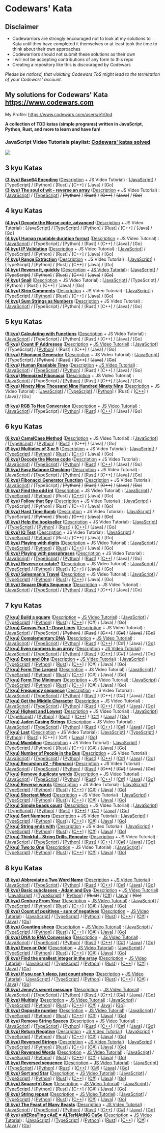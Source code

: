 # Codewars' Kata

## Disclaimer

- Codewarriors are strongly encouraged not to look at my solutions to Kata until they have completed it themselves or at least took the time to think about their own approaches
- Codewarriors should not submit these solutions as their own
- I will not be accepting contributions of any form to this repo
- Creating a repository like this is discouraged by Codewars

_Please be noticed, that violating Codewars ToS might lead to the termitation of your Codewars' account._

## My solutions for Codewars' Kata https://www.codewars.com

My Profile: https://www.codewars.com/users/e1r0nd

**A collection of TDD katas (simple programs) written in JavaScript, Python, Rust, and more to learn and have fun!**

### JavaScript Video Tutorials playlist: [Codewars' katas solved](https://www.youtube.com/watch?v=cxNFuXg66sg&list=PLEZfD_aygfgJ2ov9PncOovO4Q3Ym82ctA)

![](https://www.codewars.com/users/e1r0nd/badges/large)

## 3 kyu Katas

**[(3 kyu) Base64 Encoding](https://www.codewars.com/kata/5270f22f862516c686000161)** ([Description](<(3%20kyu)%20Base64%20Encoding/(3%20kyu)%20Base64%20Encoding.md>) +
JS Video Tutorial) :
[[JavaScript](<(3%20kyu)%20Base64%20Encoding/(3%20kyu)%20Base64%20Encoding.js>)]
/ [TypeScript]
/ [Python]
/ [Rust]
/ [C++]
/ [Java]
/ [Go]
<br>
**[(3 kyu) The soul of wit - reverse an array](https://www.codewars.com/kata/the-soul-of-wit-reverse-an-array)** ([Description](<(3%20kyu)%20The%20soul%20of%20wit%20-%20reverse%20an%20array/(3%20kyu)%20The%20soul%20of%20wit%20-%20reverse%20an%20array.md>) +
JS Video Tutorial) :
[[JavaScript](<(3%20kyu)%20The%20soul%20of%20wit%20-%20reverse%20an%20array/(3%20kyu)%20The%20soul%20of%20wit%20-%20reverse%20an%20array.js>)]
/ [[TypeScript](<(3%20kyu)%20The%20soul%20of%20wit%20-%20reverse%20an%20array/(3%20kyu)%20The%20soul%20of%20wit%20-%20reverse%20an%20array.ts>)]
/ ~~[Python]~~
/ ~~[Rust]~~
/ ~~[C++]~~
/ ~~[Java]~~
/ ~~[Go]~~

## 4 kyu Katas

**[(4 kyu) Decode the Morse code, advanced](https://www.codewars.com/kata/decode-the-morse-code-advanced)** ([Description](<(4%20kyu)%20Decode%20the%20Morse%20code%2C%20advanced/(4%20kyu)%20Decode%20the%20Morse%20code%2C%20advanced.md>) +
JS Video Tutorial) :
[[JavaScript](<(4%20kyu)%20Decode%20the%20Morse%20code%2C%20advanced/(4%20kyu)%20Decode%20the%20Morse%20code%2C%20advanced.js>)]
/ [[TypeScript](<(4%20kyu)%20Decode%20the%20Morse%20code%2C%20advanced/(4%20kyu)%20Decode%20the%20Morse%20code%2C%20advanced.ts>)]
/ [Python]
/ [Rust]
/ [C++]
/ [Java]
/ [Go]
<br>
**[(4 kyu) Human readable duration format](https://www.codewars.com/kata/human-readable-duration-format)** ([Description](<(4%20kyu)%20Human%20readable%20duration%20format/(4%20kyu)%20Human%20readable%20duration%20format.md>) +
JS Video Tutorial) :
[[JavaScript](<(4%20kyu)%20Human%20readable%20duration%20format/(4%20kyu)%20Human%20readable%20duration%20format.js>)]
/ [TypeScript]
/ [Python]
/ [Rust]
/ [C++]
/ [Java]
/ [Go]
<br>
**[(4 kyu) IP Validation](https://www.codewars.com/kata/ip-validation)** ([Description](<(4%20kyu)%20IP%20Validation/(4%20kyu)%20IP%20Validation.md>) +
JS Video Tutorial) :
[[JavaScript](<(4%20kyu)%20IP%20Validation/(4%20kyu)%20IP%20Validation.js>)]
/ [TypeScript]
/ [Python]
/ [Rust]
/ [C++]
/ [Java]
/ [Go]
<br>
**[(4 kyu) Range Extraction](https://www.codewars.com/kata/range-extraction)** ([Description](<(4%20kyu)%20Range%20Extraction/(4%20kyu)%20Range%20Extraction.md>) +
JS Video Tutorial) :
[[JavaScript](<(4%20kyu)%20Range%20Extraction/(4%20kyu)%20Range%20Extraction.js>)]
/ [TypeScript]
/ [Python]
/ [Rust]
/ [C++]
/ [Java]
/ [Go]
<br>
**[(4 kyu) Reverse it, quickly](https://www.codewars.com/kata/reverse-it-quickly)** ([Description](<(4%20kyu)%20Reverse%20it%2C%20quickly/(4%20kyu)%20Reverse%20it%2C%20quickly.md>) +
[JS Video Tutorial](https://www.youtube.com/watch?v=Y-bnrIVHraQ)) :
[[JavaScript](<(4%20kyu)%20Reverse%20it%2C%20quickly/(4%20kyu)%20Reverse%20it%2C%20quickly.js>)]
/ ~~[TypeScript]~~
/ ~~[Python]~~
/ ~~[Rust]~~
/ ~~[C++]~~
/ ~~[Java]~~
/ ~~[Go]~~
<br>
**[(4 kyu) Snail](https://www.codewars.com/kata/snail/)** ([Description](<(4%20kyu)%20Snail/(4%20kyu)%20Snail.md>) +
JS Video Tutorial) :
[[JavaScript](<(4%20kyu)%20Snail/(4%20kyu)%20Snail.js>)]
/ [TypeScript]
/ [Python]
/ [Rust]
/ [C++]
/ [Java]
/ [Go]
<br>
**[(4 kyu) Strip Comments](https://www.codewars.com/kata/51c8e37cee245da6b40000bd)** ([Description](<(4%20kyu)%20Strip%20Comments/(4%20kyu)%20Strip%20Comments.md>) +
JS Video Tutorial) :
[[JavaScript](<(4%20kyu)%20Strip%20Comments/(4%20kyu)%20Strip%20Comments.js>)]
/ [TypeScript]
/ [[Python](<(4%20kyu)%20Strip%20Comments/(4%20kyu)%20Strip%20Comments.py>)]
/ [Rust]
/ [C++]
/ [Java]
/ [Go]
<br>
**[(4 kyu) Sum Strings as Numbers](https://www.codewars.com/kata/5324945e2ece5e1f32000370)** ([Description](<(4%20kyu)%20Sum%20Strings%20as%20Numbers/(4%20kyu)%20Sum%20Strings%20as%20Numbers.md>) +
JS Video Tutorial) :
[[JavaScript](<(4%20kyu)%20Sum%20Strings%20as%20Numbers/(4%20kyu)%20Sum%20Strings%20as%20Numbers.js>)]
/ [TypeScript]
/ [Python]
/ [Rust]
/ [C++]
/ [Java]
/ [Go]

## 5 kyu Katas

**[(5 kyu) Calculating with Functions](https://www.codewars.com/kata/525f3eda17c7cd9f9e000b39/)** ([Description](<(5%20kyu)%20Calculating%20with%20Functions/(5%20kyu)%20Calculating%20with%20Functions.md>) +
JS Video Tutorial) :
[[JavaScript](<(5%20kyu)%20Calculating%20with%20Functions/(5%20kyu)%20Calculating%20with%20Functions.js>)]
/ [TypeScript]
/ [Python]
/ [Rust]
/ [C++]
/ [Java]
/ [Go]
<br>
**[(5 kyu) Count IP Addresses](https://www.codewars.com/kata/526989a41034285187000de4)** ([Description](<(5%20kyu)%20Count%20IP%20Addresses/(5%20kyu)%20Count%20IP%20Addresses.md>) +
[JS Video Tutorial](https://www.youtube.com/watch?v=4v7ZvW8Tu1w)) :
[[JavaScript](<(5%20kyu)%20Count%20IP%20Addresses/(5%20kyu)%20Count%20IP%20Addresses.js>)]
/ [TypeScript]
/ [[Python](<(5%20kyu)%20Count%20IP%20Addresses/(5%20kyu)%20Count%20IP%20Addresses.py>)]
/ [Rust]
/ [C++]
/ [Java]
/ [Go]
<br>
**[(5 kyu) Fibonacci Generator](https://www.codewars.com/kata/522498c9906b0cfcb40001fc)** ([Description](<(5%20kyu)%20Fibonacci%20Generator/(5%20kyu)%20Fibonacci%20Generator.md>) +
JS Video Tutorial) :
[[JavaScript](<(5%20kyu)%20Fibonacci%20Generator/(5%20kyu)%20Fibonacci%20Generator.js>)]
/ [TypeScript]
/ ~~[Python]~~
/ ~~[Rust]~~
/ ~~[C++]~~
/ ~~[Java]~~
/ ~~[Go]~~
<br>
**[(5 kyu) Human Readable Time](https://www.codewars.com/kata/human-readable-time)** ([Description](<(5%20kyu)%20Human%20Readable%20Time/(5%20kyu)%20Human%20Readable%20Time.md>) +
[JS Video Tutorial](https://www.youtube.com/watch?v=QTjxPDIGlus)) :
[[JavaScript](<(5%20kyu)%20Human%20Readable%20Time/(5%20kyu)%20Human%20Readable%20Time.js>)]
/ [[TypeScript](<(5%20kyu)%20Human%20Readable%20Time/(5%20kyu)%20Human%20Readable%20Time.ts>)]
/ [[Python](<(5%20kyu)%20Human%20Readable%20Time/(5%20kyu)%20Human%20Readable%20Time.py>)]
/ [Rust]
/ [C++]
/ [Java]
/ [Go]
<br>
**[(5 kyu) Memoized Fibonacci](https://www.codewars.com/kata/memoized-fibonacci)** ([Description](<(5%20kyu)%20Memoized%20Fibonacci/(5%20kyu)%20Memoized%20Fibonacci.md>) +
JS Video Tutorial) :
[[JavaScript](<(5%20kyu)%20Memoized%20Fibonacci/(5%20kyu)%20Memoized%20Fibonacci.js>)]
/ [TypeScript]
/ [[Python](<(5%20kyu)%20Memoized%20Fibonacci/(5%20kyu)%20Memoized%20Fibonacci.py>)]
/ [Rust]
/ [C++]
/ [Java]
/ [Go]
<br>
**[(5 kyu) Ninety Nine Thousand Nine Hundred Ninety Nine](https://www.codewars.com/kata/5463c8db865001c1710003b2)** ([Description](<(5%20kyu)%20Ninety%20Nine%20Thousand%20Nine%20Hundred%20Ninety%20Nine/(5%20kyu)%20Ninety%20Nine%20Thousand%20Nine%20Hundred%20Ninety%20Nine.md>) +
JS Video Tutorial) :
[[JavaScript](<(5%20kyu)%20Ninety%20Nine%20Thousand%20Nine%20Hundred%20Ninety%20Nine/(5%20kyu)%20Ninety%20Nine%20Thousand%20Nine%20Hundred%20Ninety%20Nine.js>)]
/ [[TypeScript](<(5%20kyu)%20Ninety%20Nine%20Thousand%20Nine%20Hundred%20Ninety%20Nine/(5%20kyu)%20Ninety%20Nine%20Thousand%20Nine%20Hundred%20Ninety%20Nine.ts>)]
/ [[Python](<(5%20kyu)%20Ninety%20Nine%20Thousand%20Nine%20Hundred%20Ninety%20Nine/(5%20kyu)%20Ninety%20Nine%20Thousand%20Nine%20Hundred%20Ninety%20Nine.py>)]
/ [Rust]
/ [[C++](<(5%20kyu)%20Ninety%20Nine%20Thousand%20Nine%20Hundred%20Ninety%20Nine/(5%20kyu)%20Ninety%20Nine%20Thousand%20Nine%20Hundred%20Ninety%20Nine.cpp>)]
/ [Java]
/ [Go]

**[(5 kyu) RGB To Hex Conversion](https://www.codewars.com/kata/rgb-to-hex-conversion/)** ([Description](<(5%20kyu)%20RGB%20To%20Hex%20Conversion/(5%20kyu)%20RGB%20To%20Hex%20Conversion.md>) +
[JS Video Tutorial](https://www.youtube.com/watch?v=XiCsDn0tsVE)) :
[[JavaScript](<(5%20kyu)%20RGB%20To%20Hex%20Conversion/(5%20kyu)%20RGB%20To%20Hex%20Conversion.js>)]
/ [TypeScript]
/ [[Python](<(5%20kyu)%20RGB%20To%20Hex%20Conversion/(5%20kyu)%20RGB%20To%20Hex%20Conversion.py>)]
/ [[Rust](<(5%20kyu)%20RGB%20To%20Hex%20Conversion/(5%20kyu)%20RGB%20To%20Hex%20Conversion.rs>)]
/ [[C++](<(5%20kyu)%20RGB%20To%20Hex%20Conversion/(5%20kyu)%20RGB%20To%20Hex%20Conversion.cpp>)]
/ [Java]
/ [Go]

## 6 kyu Katas

**[(6 kyu) CamelCase Method](https://www.codewars.com/kata/camelcase-method/)**
([Description](<(6%20kyu)%20CamelCase%20Method/(6%20kyu)%20CamelCase%20Method.md>) +
JS Video Tutorial) :
[[JavaScript](<(6%20kyu)%20CamelCase%20Method/(6%20kyu)%20CamelCase%20Method.js>)]
/ [[TypeScript](<(6%20kyu)%20CamelCase%20Method/(6%20kyu)%20CamelCase%20Method.ts>)]
/ [[Python](<(6%20kyu)%20CamelCase%20Method/(6%20kyu)%20CamelCase%20Method.py>)]
/ [[Rust](<(6%20kyu)%20CamelCase%20Method/(6%20kyu)%20CamelCase%20Method.rs>)]
/ [C++]
/ [Java]
/ [Go]
<br>
**[(6 kyu) Multiples of 3 or 5](https://www.codewars.com/kata/multiples-of-3-or-5/)**
([Description](<(6%20kyu)%20Multiples%20of%203%20or%205/(6%20kyu)%20Multiples%20of%203%20or%205.md>) +
JS Video Tutorial) :
[[JavaScript](<(6%20kyu)%20Multiples%20of%203%20or%205/(6%20kyu)%20Multiples%20of%203%20or%205.js>)]
/ [[TypeScript](<(6%20kyu)%20Multiples%20of%203%20or%205/(6%20kyu)%20Multiples%20of%203%20or%205.ts>)]
/ [[Python](<(6%20kyu)%20Multiples%20of%203%20or%205/(6%20kyu)%20Multiples%20of%203%20or%205.py>)]
/ [[Rust](<(6%20kyu)%20Multiples%20of%203%20or%205/(6%20kyu)%20Multiples%20of%203%20or%205.rs>)]
/ [[C++](<(6%20kyu)%20Multiples%20of%203%20or%205/(6%20kyu)%20Multiples%20of%203%20or%205.cpp>)]
/ [Java]
/ [Go]
<br>
**[(6 kyu) Decode the Morse code](https://www.codewars.com/kata/decode-the-morse-code)** ([Description](<(6%20kyu)%20Decode%20the%20Morse%20code/(6%20kyu)%20Decode%20the%20Morse%20code.md>) +
JS Video Tutorial) :
[[JavaScript](<(6%20kyu)%20Decode%20the%20Morse%20code/(6%20kyu)%20Decode%20the%20Morse%20code.js>)]
/ [[TypeScript](<(6%20kyu)%20Decode%20the%20Morse%20code/(6%20kyu)%20Decode%20the%20Morse%20code.ts>)]
/ [[Python](<(6%20kyu)%20Decode%20the%20Morse%20code/(6%20kyu)%20Decode%20the%20Morse%20code.py>)]
/ [[Rust](<(6%20kyu)%20Decode%20the%20Morse%20code/(6%20kyu)%20Decode%20the%20Morse%20code.rs>)]
/ [[C++](<(6%20kyu)%20Decode%20the%20Morse%20code/(6%20kyu)%20Decode%20the%20Morse%20code.cpp>)]
/ [Java]
/ [Go]
<br>
**[(6 kyu) Easy Balance Checking](https://www.codewars.com/kata/easy-balance-checking/)** ([Description](<(6%20kyu)%20Easy%20Balance%20Checking/(6%20kyu)%20Easy%20Balance%20Checking.md>) +
JS Video Tutorial) :
[[JavaScript](<(6%20kyu)%20Easy%20Balance%20Checking/(6%20kyu)%20Easy%20Balance%20Checking.js>)]
/ [[TypeScript](<(6%20kyu)%20Easy%20Balance%20Checking/(6%20kyu)%20Easy%20Balance%20Checking.ts>)]
/ [[Python](<(6%20kyu)%20Easy%20Balance%20Checking/(6%20kyu)%20Easy%20Balance%20Checking.py>)]
/ [[Rust](<(6%20kyu)%20Easy%20Balance%20Checking/(6%20kyu)%20Easy%20Balance%20Checking.rs>)]
/ [C++]
/ [Java]
/ [Go]
<br>
**[(6 kyu) Fibonacci Generator Function](https://www.codewars.com/kata/fibonacci-generator-function)** ([Description](<(6%20kyu)%20Fibonacci%20Generator%20Function/(6%20kyu)%20Fibonacci%20Generator%20Function.md>) +
JS Video Tutorial) :
[[JavaScript](<(6%20kyu)%20Fibonacci%20Generator%20Function/(6%20kyu)%20Fibonacci%20Generator%20Function.js>)]
/ [TypeScript]
/ ~~[Python]~~
/ ~~[Rust]~~
/ ~~[C++]~~
/ ~~[Java]~~
/ ~~[Go]~~
<br>
**[(6 kyu) Find the odd int](https://www.codewars.com/kata/find-the-odd-int)** ([Description](<(6%20kyu)%20Find%20the%20odd%20int/(6%20kyu)%20Find%20the%20odd%20int.md>) +
JS Video Tutorial) :
[[JavaScript](<(6%20kyu)%20Find%20the%20odd%20int/(6%20kyu)%20Find%20the%20odd%20int.js>)]
/ [[TypeScript](<(6%20kyu)%20Find%20the%20odd%20int/(6%20kyu)%20Find%20the%20odd%20int.ts>)]
/ [[Python](<(6%20kyu)%20Find%20the%20odd%20int/(6%20kyu)%20Find%20the%20odd%20int.py>)]
/ [Rust]
/ [[C++](<(6%20kyu)%20Find%20the%20odd%20int/(6%20kyu)%20Find%20the%20odd%20int.cpp>)]
/ [Java]
/ [Go]
<br>
**[(6 kyu) Follow that Spy](https://www.codewars.com/kata/follow-that-spy)** ([Description](<(6%20kyu)%20Follow%20that%20Spy/(6%20kyu)%20Follow%20that%20Spy.md>) +
JS Video Tutorial) :
[[JavaScript](<(6%20kyu)%20Follow%20that%20Spy/(6%20kyu)%20Follow%20that%20Spy.js>)]
/ [TypeScript]
/ [Python]
/ [Rust]
/ [C++]
/ [Java]
/ [Go]
<br>
**[(6 kyu) Hard Time Bomb](https://www.codewars.com/kata/hard-time-bomb)** ([Description](<(6%20kyu)%20Hard%20Time%20Bomb/(6%20kyu)%20Hard%20Time%20Bomb.md>) +
JS Video Tutorial) :
[[JavaScript](<(6%20kyu)%20Hard%20Time%20Bomb/(6%20kyu)%20Hard%20Time%20Bomb.js>)]
/ [TypeScript]
/ ~~[Python]~~
/ ~~[Rust]~~
/ ~~[C++]~~
/ ~~[Java]~~
/ ~~[Go]~~
<br>
**[(6 kyu) Help the bookseller](https://www.codewars.com/kata/help-the-bookseller/)** ([Description](<(6%20kyu)%20Help%20the%20bookseller/(6%20kyu)%20Help%20the%20bookseller.md>) +
JS Video Tutorial) :
[[JavaScript](<(6%20kyu)%20Help%20the%20bookseller/(6%20kyu)%20Help%20the%20bookseller.js>)]
/ [[TypeScript](<(6%20kyu)%20Help%20the%20bookseller/(6%20kyu)%20Help%20the%20bookseller.ts>)]
/ [[Python](<(6%20kyu)%20Help%20the%20bookseller/(6%20kyu)%20Help%20the%20bookseller.py>)]
/ [[Rust](<(6%20kyu)%20Help%20the%20bookseller/(6%20kyu)%20Help%20the%20bookseller.rs>)]
/ [[C++](<(6%20kyu)%20Help%20the%20bookseller/(6%20kyu)%20Help%20the%20bookseller.cpp>)]
/ [Java]
/ [Go]
<br>
**[(6 kyu) IQ Test](https://www.codewars.com/kata/iq-test)** ([Description](<(6%20kyu)%20IQ%20Test/(6%20kyu)%20IQ%20Test.md>) +
JS Video Tutorial) :
[[JavaScript](<(6%20kyu)%20IQ%20Test/(6%20kyu)%20IQ%20Test.js>)]
/ [[TypeScript](<(6%20kyu)%20IQ%20Test/(6%20kyu)%20IQ%20Test.ts>)]
/ [[Python](<(6%20kyu)%20IQ%20Test/(6%20kyu)%20IQ%20Test.py>)]
/ [Rust]
/ [C++]
/ [Java]
/ [Go]
<br>
**[(6 kyu) Playing with digits](https://www.codewars.com/kata/playing-with-digits)** ([Description](<(6%20kyu)%20Playing%20with%20digits/(6%20kyu)%20Playing%20with%20digits.md>) +
JS Video Tutorial) :
[[JavaScript](<(6%20kyu)%20Playing%20with%20digits/(6%20kyu)%20Playing%20with%20digits.js>)]
/ [[TypeScript](<(6%20kyu)%20Playing%20with%20digits/(6%20kyu)%20Playing%20with%20digits.ts>)]
/ [[Python](<(6%20kyu)%20Playing%20with%20digits/(6%20kyu)%20Playing%20with%20digits.py>)]
/ [[Rust](<(6%20kyu)%20Playing%20with%20digits/(6%20kyu)%20Playing%20with%20digits.rs>)]
/ [[C++](<(6%20kyu)%20Playing%20with%20digits/(6%20kyu)%20Playing%20with%20digits.cpp>)]
/ [Java]
/ [Go]
<br>
**[(6 kyu) Playing with passphrases](https://www.codewars.com/kata/playing-with-passphrases/)** ([Description](<(6%20kyu)%20Playing%20with%20passphrases/(6%20kyu)%20Playing%20with%20passphrases.md>) +
JS Video Tutorial) :
[[JavaScript](<(6%20kyu)%20Playing%20with%20passphrases/(6%20kyu)%20Playing%20with%20passphrases.js>)]
/ [[TypeScript](<(6%20kyu)%20Playing%20with%20passphrases/(6%20kyu)%20Playing%20with%20passphrases.ts>)]
/ [[Python](<(6%20kyu)%20Playing%20with%20passphrases/(6%20kyu)%20Playing%20with%20passphrases.py>)]
/ [[Rust](<(6%20kyu)%20Playing%20with%20passphrases/(6%20kyu)%20Playing%20with%20passphrases.rs>)]
/ [[C++](<(6%20kyu)%20Playing%20with%20passphrases/(6%20kyu)%20Playing%20with%20passphrases.cpp>)]
/ [Java]
/ [Go]
<br>
**[(6 kyu) Reverse or rotate?](https://www.codewars.com/kata/reverse-or-rotate)** ([Description](<(6%20kyu)%20Reverse%20or%20rotate/(6%20kyu)%20Reverse%20or%20rotate.md>) +
JS Video Tutorial) :
[[JavaScript](<(6%20kyu)%20Reverse%20or%20rotate/(6%20kyu)%20Reverse%20or%20rotate.js>)]
/ [[TypeScript](<(6%20kyu)%20Reverse%20or%20rotate/(6%20kyu)%20Reverse%20or%20rotate.ts>)]
/ [[Python](<(6%20kyu)%20Reverse%20or%20rotate/(6%20kyu)%20Reverse%20or%20rotate.py>)]
/ [[Rust](<(6%20kyu)%20Reverse%20or%20rotate/(6%20kyu)%20Reverse%20or%20rotate.rs>)]
/ [[C++](<(6%20kyu)%20Reverse%20or%20rotate/(6%20kyu)%20Reverse%20or%20rotate.cpp>)]
/ [Java]
/ [Go]
<br>
**[(6 kyu) Salesman's Travel](https://www.codewars.com/kata/salesmans-travel/)** ([Description](<(6%20kyu)%20Salesman's%20Travel/(6%20kyu)%20Salesman's%20Travel.md>) +
JS Video Tutorial) :
[[JavaScript](<(6%20kyu)%20Salesman's%20Travel/(6%20kyu)%20Salesman's%20Travel.js>)]
/ [[TypeScript](<(6%20kyu)%20Salesman's%20Travel/(6%20kyu)%20Salesman's%20Travel.ts>)]
/ [[Python](<(6%20kyu)%20Salesman's%20Travel/(6%20kyu)%20Salesman's%20Travel.py>)]
/ [[Rust](<(6%20kyu)%20Salesman's%20Travel/(6%20kyu)%20Salesman's%20Travel.rs>)]
/ [[C++](<(6%20kyu)%20Salesman's%20Travel/(6%20kyu)%20Salesman's%20Travel.cpp>)]
/ [Java]
/ [Go]
<br>
**[(6 kyu) Square Digits Sequence](https://www.codewars.com/kata/simple-fun-number-23-square-digits-sequence)**
([Description](<(6%20kyu)%20Square%20Digits%20Sequence/(6%20kyu)%20Square%20Digits%20Sequence.md>) +
JS Video Tutorial) :
[[JavaScript](<(6%20kyu)%20Square%20Digits%20Sequence/(6%20kyu)%20Square%20Digits%20Sequence.js>)]
/ [[TypeScript](<(6%20kyu)%20Square%20Digits%20Sequence/(6%20kyu)%20Square%20Digits%20Sequence.ts>)]
/ [[Python](<(6%20kyu)%20Square%20Digits%20Sequence/(6%20kyu)%20Square%20Digits%20Sequence.py>)]
/ [[Rust](<(6%20kyu)%20Square%20Digits%20Sequence/(6%20kyu)%20Square%20Digits%20Sequence.rs>)]
/ [C++]
/ [Java]
/ [Go]

## 7 kyu Katas

**[(7 kyu) Build a square](https://www.codewars.com/kata/build-a-square/)**
([Description](<(7%20kyu)%20Build%20a%20square/(7%20kyu)%20Build%20a%20square.md>) +
[JS Video Tutorial](https://www.youtube.com/watch?v=z7fY9svM6h4)) :
[[JavaScript](<(7%20kyu)%20Build%20a%20square/(7%20kyu)%20Build%20a%20square.js>)]
/ [[TypeScript](<(7%20kyu)%20Build%20a%20square/(7%20kyu)%20Build%20a%20square.ts>)]
/ [[Python](<(7%20kyu)%20Build%20a%20square/(7%20kyu)%20Build%20a%20square.py>)]
/ [[Rust](<(7%20kyu)%20Build%20a%20square/(7%20kyu)%20Build%20a%20square.rs>)]
/ [[C++](<(7%20kyu)%20Build%20a%20square/(7%20kyu)%20Build%20a%20square.cpp>)]
/ [C#]
/ [Java]
/ [Go]
<br>
**[(7 kyu) Canvas Fun 1 - Draw Lines](http://www.codewars.com/kata/canvas-fun-number-1-draw-lines)**
([Description](<(7%20kyu)%20Canvas%20Fun%201%20-%20Draw%20Lines/(7%20kyu)%20Canvas%20Fun%201%20-%20Draw%20Lines.md>) +
JS Video Tutorial) :
[[JavaScript](<(7%20kyu)%20Canvas%20Fun%201%20-%20Draw%20Lines/(7%20kyu)%20Canvas%20Fun%201%20-%20Draw%20Lines.js>)]
/ [TypeScript]
/ ~~[Python]~~
/ ~~[Rust]~~
/ ~~[C++]~~
/ ~~[C#]~~
/ ~~[Java]~~
/ ~~[Go]~~
<br>
**[(7 kyu) Complementary DNA](https://www.codewars.com/kata/complementary-dna/)**
([Description](<(7%20kyu)%20Complementary%20DNA/(7%20kyu)%20Complementary%20DNA.md>) +
[JS Video Tutorial](https://www.youtube.com/watch?v=88yQwlit-JY)) :
[[JavaScript](<(7%20kyu)%20Complementary%20DNA/(7%20kyu)%20Complementary%20DNA.js>)]
/ [[TypeScript](<(7%20kyu)%20Complementary%20DNA/(7%20kyu)%20Complementary%20DNA.ts>)]
/ [[Python](<(7%20kyu)%20Complementary%20DNA/(7%20kyu)%20Complementary%20DNA.py>)]
/ [[Rust](<(7%20kyu)%20Complementary%20DNA/(7%20kyu)%20Complementary%20DNA.rs>)]
/ [[C++](<(7%20kyu)%20Complementary%20DNA/(7%20kyu)%20Complementary%20DNA.cpp>)]
/ [C#]
/ [Java]
/ [[Go](<(7%20kyu)%20Complementary%20DNA/(7%20kyu)%20Complementary%20DNA.go>)]
<br>
**[(7 kyu) Even numbers in an array](https://www.codewars.com/kata/even-numbers-in-an-array/)**
([Description](<(7%20kyu)%20Even%20numbers%20in%20an%20array/(7%20kyu)%20Even%20numbers%20in%20an%20array.md>) +
[JS Video Tutorial](https://www.youtube.com/watch?v=c87K0f-Ek-E)) :
[[JavaScript](<(7%20kyu)%20Even%20numbers%20in%20an%20array/(7%20kyu)%20Even%20numbers%20in%20an%20array.js>)]
/ [[TypeScript](<(7%20kyu)%20Even%20numbers%20in%20an%20array/(7%20kyu)%20Even%20numbers%20in%20an%20array.ts>)]
/ [[Python](<(7%20kyu)%20Even%20numbers%20in%20an%20array/(7%20kyu)%20Even%20numbers%20in%20an%20array.py>)]
/ [[Rust](<(7%20kyu)%20Even%20numbers%20in%20an%20array/(7%20kyu)%20Even%20numbers%20in%20an%20array.rs>)]
/ [[C++](<(7%20kyu)%20Even%20numbers%20in%20an%20array/(7%20kyu)%20Even%20numbers%20in%20an%20array.cpp>)]
/ [C#]
/ [Java]
/ [Go]
<br>
**[(7 kyu) Exes and Ohs](https://www.codewars.com/kata/exes-and-ohs/)**
([Description](<(7%20kyu)%20Exes%20and%20Ohs/7%20kyu%20Exes%20and%20Ohs.md>) +
[JS Video Tutorial](https://www.youtube.com/watch?v=5j6y704Kucs)) :
[[JavaScript](<(7%20kyu)%20Exes%20and%20Ohs/7%20kyu%20Exes%20and%20Ohs.js>)]
/ [[TypeScript](<(7%20kyu)%20Exes%20and%20Ohs/7%20kyu%20Exes%20and%20Ohs.ts>)]
/ [[Python](<(7%20kyu)%20Complementary%20DNA/(7%20kyu)%20Complementary%20DNA.py>)]
/ [[Rust](<(7%20kyu)%20Exes%20and%20Ohs/7%20kyu%20Exes%20and%20Ohs.rs>)]
/ [[C++](<(7%20kyu)%20Exes%20and%20Ohs/7%20kyu%20Exes%20and%20Ohs.cpp>)]
/ [C#]
/ [Java]
/ [Go]
<br>
**[(7 kyu) Form The Largest](https://www.codewars.com/kata/form-the-largest)**
([Description](<(7%20kyu)%20Form%20The%20Largest/(7%20kyu)%20Form%20The%20Largest.md>) +
JS Video Tutorial) :
[[JavaScript](<(7%20kyu)%20Form%20The%20Largest/(7%20kyu)%20Form%20The%20Largest.js>)]
/ [[TypeScript](<(7%20kyu)%20Form%20The%20Largest/(7%20kyu)%20Form%20The%20Largest.ts>)]
/ [[Python](<(7%20kyu)%20Form%20The%20Largest/(7%20kyu)%20Form%20The%20Largest.py>)]
/ [[Rust](<(7%20kyu)%20Form%20The%20Largest/(7%20kyu)%20Form%20The%20Largest.rs>)]
/ [[C++](<(7%20kyu)%20Form%20The%20Largest/(7%20kyu)%20Form%20The%20Largest.cpp>)]
/ [C#]
/ [Java]
/ [Go]
<br>
**[(7 kyu) Form The Minimum](https://www.codewars.com/kata/form-the-minimum)**
([Description](<(7%20kyu)%20Form%20The%20Minimum/(7%20kyu)%20Form%20The%20Minimum.md>) +
JS Video Tutorial) :
[[JavaScript](<(7%20kyu)%20Form%20The%20Minimum/(7%20kyu)%20Form%20The%20Minimum.js>)]
/ [[TypeScript](<(7%20kyu)%20Form%20The%20Minimum/(7%20kyu)%20Form%20The%20Minimum.ts>)]
/ [[Python](<(7%20kyu)%20Form%20The%20Minimum/(7%20kyu)%20Form%20The%20Minimum.py>)]
/ [[Rust](<(7%20kyu)%20Form%20The%20Minimum/(7%20kyu)%20Form%20The%20Minimum.rs>)]
/ [[C++](<(7%20kyu)%20Form%20The%20Minimum/(7%20kyu)%20Form%20The%20Minimum.cpp>)]
/ [C#]
/ [Java]
/ [Go]
<br>
**[(7 kyu) Frequency sequence](https://www.codewars.com/kata/frequency-sequence/)**
([Description](<(7%20kyu)%20Frequency%20sequence/(7%20kyu)%20Frequency%20sequence.md>) +
JS Video Tutorial) :
[[JavaScript](<(7%20kyu)%20Frequency%20sequence/(7%20kyu)%20Frequency%20sequence.js>)]
/ [[TypeScript](<(7%20kyu)%20Frequency%20sequence/(7%20kyu)%20Frequency%20sequence.ts>)]
/ [[Python](<(7%20kyu)%20Frequency%20sequence/(7%20kyu)%20Frequency%20sequence.py>)]
/ [[Rust](<(7%20kyu)%20Frequency%20sequence/(7%20kyu)%20Frequency%20sequence.rs>)]
/ [C++]
/ [C#]
/ [Java]
/ [[Go](<(7%20kyu)%20Frequency%20sequence/(7%20kyu)%20Frequency%20sequence.go>)]
<br>
**[(7 kyu) Get the Middle Character](https://www.codewars.com/kata/get-the-middle-character/)**
([Description](<(7%20kyu)%20Get%20the%20Middle%20Character/(7%20kyu)%20Get%20the%20Middle%20Character.md>) +
JS Video Tutorial) :
[[JavaScript](<(7%20kyu)%20Get%20the%20Middle%20Character/(7%20kyu)%20Get%20the%20Middle%20Character.js>)]
/ [[TypeScript](<(7%20kyu)%20Get%20the%20Middle%20Character/(7%20kyu)%20Get%20the%20Middle%20Character.ts>)]
/ [[Python](<(7%20kyu)%20Get%20the%20Middle%20Character/(7%20kyu)%20Get%20the%20Middle%20Character.py>)]
/ [[Rust](<(7%20kyu)%20Get%20the%20Middle%20Character/(7%20kyu)%20Get%20the%20Middle%20Character.rs>)]
/ [[C++](<(7%20kyu)%20Get%20the%20Middle%20Character/(7%20kyu)%20Get%20the%20Middle%20Character.cpp>)]
/ [[C#](<(7%20kyu)%20Get%20the%20Middle%20Character/(7%20kyu)%20Get%20the%20Middle%20Character.cs>)]
/ [[Java](<(7%20kyu)%20Get%20the%20Middle%20Character/(7%20kyu)%20Get%20the%20Middle%20Character.java>)]
/ [[Go](<(7%20kyu)%20Get%20the%20Middle%20Character/(7%20kyu)%20Get%20the%20Middle%20Character.go>)]
<br>
**[(7 kyu) Highest and Lowest](https://www.codewars.com/kata/highest-and-lowest)**
([Description](<(7%20kyu)%20Highest%20and%20Lowest/(7%20kyu)%20Highest%20and%20Lowest.md>) +
JS Video Tutorial) :
[[JavaScript](<(7%20kyu)%20Highest%20and%20Lowest/(7%20kyu)%20Highest%20and%20Lowest.js>)]
/ [[TypeScript](<(7%20kyu)%20Highest%20and%20Lowest/(7%20kyu)%20Highest%20and%20Lowest.ts>)]
/ [[Python](<(7%20kyu)%20Highest%20and%20Lowest/(7%20kyu)%20Highest%20and%20Lowest.py>)]
/ [[Rust](<(7%20kyu)%20Highest%20and%20Lowest/(7%20kyu)%20Highest%20and%20Lowest.rs>)]
/ [[C++](<(7%20kyu)%20Highest%20and%20Lowest/(7%20kyu)%20Highest%20and%20Lowest.cpp>)]
/ [[C#](<(7%20kyu)%20Highest%20and%20Lowest/(7%20kyu)%20Highest%20and%20Lowest.cs>)]
/ [[Java](<(7%20kyu)%20Highest%20and%20Lowest/(7%20kyu)%20Highest%20and%20Lowest.java>)]
/ [[Go](<(7%20kyu)%20Highest%20and%20Lowest/(7%20kyu)%20Highest%20and%20Lowest.go>)]
<br>
**[(7 kyu) Jaden Casing Strings](https://www.codewars.com/kata/jaden-casing-strings)**
([Description](<(7%20kyu)%20Jaden%20Casing%20Strings/(7%20kyu)%20Jaden%20Casing%20Strings.md>) +
JS Video Tutorial) :
[[JavaScript](<(7%20kyu)%20Jaden%20Casing%20Strings/(7%20kyu)%20Jaden%20Casing%20Strings.js>)]
/ [[TypeScript](<(7%20kyu)%20Jaden%20Casing%20Strings/(7%20kyu)%20Jaden%20Casing%20Strings.ts>)]
/ [[Python](<(7%20kyu)%20Jaden%20Casing%20Strings/(7%20kyu)%20Jaden%20Casing%20Strings.py>)]
/ [[Rust](<(7%20kyu)%20Jaden%20Casing%20Strings/(7%20kyu)%20Jaden%20Casing%20Strings.rs>)]
/ [[C++](<(7%20kyu)%20Jaden%20Casing%20Strings/(7%20kyu)%20Jaden%20Casing%20Strings.cpp>)]
/ [[C#](<(7%20kyu)%20Jaden%20Casing%20Strings/(7%20kyu)%20Jaden%20Casing%20Strings.cs>)]
/ [[Java](<(7%20kyu)%20Jaden%20Casing%20Strings/(7%20kyu)%20Jaden%20Casing%20Strings.java>)]
/ [[Go](<(7%20kyu)%20Jaden%20Casing%20Strings/(7%20kyu)%20Jaden%20Casing%20Strings.go>)]
<br>
**[(7 kyu) Last](https://www.codewars.com/kata/541629460b198da04e000bb9)**
([Description](<(7%20kyu)%20Last/(7%20kyu)%20Last.md>) +
JS Video Tutorial) :
[[JavaScript](<(7%20kyu)%20Last/(7%20kyu)%20Last.js>)]
/ [[TypeScript](<(7%20kyu)%20Last/(7%20kyu)%20Last.ts>)]
/ [[Python](<(7%20kyu)%20Last/(7%20kyu)%20Last.py>)]
/ [[Rust](<(7%20kyu)%20Last/(7%20kyu)%20Last.rs>)]
/ [C++]
/ [C#]
/ [[Java](<(7%20kyu)%20Last/(7%20kyu)%20Last.java>)]
/ [[Go](<(7%20kyu)%20Last/(7%20kyu)%20Last.go>)]
<br>
**[(7 kyu) Mumbling](https://www.codewars.com/kata/mumbling/)**
([Description](<(7%20kyu)%20Mumbling/(7%20kyu)%20Mumbling.md>) +
JS Video Tutorial) :
[[JavaScript](<(7%20kyu)%20Mumbling/(7%20kyu)%20Mumbling.js>)]
/ [[TypeScript](<(7%20kyu)%20Mumbling/(7%20kyu)%20Mumbling.ts>)]
/ [[Python](<(7%20kyu)%20Mumbling/(7%20kyu)%20Mumbling.py>)]
/ [[Rust](<(7%20kyu)%20Mumbling/(7%20kyu)%20Mumbling.rs>)]
/ [[C++](<(7%20kyu)%20Mumbling/(7%20kyu)%20Mumbling.cpp>)]
/ [[C#](<(7%20kyu)%20Mumbling/(7%20kyu)%20Mumbling.cs>)]
/ [[Java](<(7%20kyu)%20Mumbling/(7%20kyu)%20Mumbling.java>)]
/ [[Go](<(7%20kyu)%20Mumbling/(7%20kyu)%20Mumbling.go>)]
<br>
**[(7 kyu) Number of People in the Bus](https://www.codewars.com/kata/number-of-people-in-the-bus/)**
([Description](<(7%20kyu)%20Number%20of%20People%20in%20the%20Bus/(7%20kyu)%20Number%20of%20People%20in%20the%20Bus.md>) +
JS Video Tutorial) :
[[JavaScript](<(7%20kyu)%20Number%20of%20People%20in%20the%20Bus/(7%20kyu)%20Number%20of%20People%20in%20the%20Bus.js>)]
/ [[TypeScript](<(7%20kyu)%20Number%20of%20People%20in%20the%20Bus/(7%20kyu)%20Number%20of%20People%20in%20the%20Bus.ts>)]
/ [[Python](<(7%20kyu)%20Number%20of%20People%20in%20the%20Bus/(7%20kyu)%20Number%20of%20People%20in%20the%20Bus.py>)]
/ [[Rust](<(7%20kyu)%20Number%20of%20People%20in%20the%20Bus/(7%20kyu)%20Number%20of%20People%20in%20the%20Bus.rs>)]
/ [[C++](<(7%20kyu)%20Number%20of%20People%20in%20the%20Bus/(7%20kyu)%20Number%20of%20People%20in%20the%20Bus.cpp>)]
/ [[C#](<(7%20kyu)%20Number%20of%20People%20in%20the%20Bus/(7%20kyu)%20Number%20of%20People%20in%20the%20Bus.cs>)]
/ [[Java](<(7%20kyu)%20Number%20of%20People%20in%20the%20Bus/(7%20kyu)%20Number%20of%20People%20in%20the%20Bus.java>)]
/ [[Go](<(7%20kyu)%20Number%20of%20People%20in%20the%20Bus/(7%20kyu)%20Number%20of%20People%20in%20the%20Bus.go>)]
<br>
**[(7 kyu) Recursion #2 - Fibonacci](https://www.codewars.com/kata/recursion-number-2-fibonacci/)**
([Description](<(7%20kyu)%20Recursion%202%20-%20Fibonacci/(7%20kyu)%20Recursion%202%20-%20Fibonacci.md>) +
JS Video Tutorial) :
[[JavaScript](<(7%20kyu)%20Recursion%202%20-%20Fibonacci/(7%20kyu)%20Recursion%202%20-%20Fibonacci.js>)]
/ [[TypeScript](<(7%20kyu)%20Recursion%202%20-%20Fibonacci/(7%20kyu)%20Recursion%202%20-%20Fibonacci.ts>)]
/ [[Python](<(7%20kyu)%20Recursion%202%20-%20Fibonacci/(7%20kyu)%20Recursion%202%20-%20Fibonacci.py>)]
/ [[Rust](<(7%20kyu)%20Recursion%202%20-%20Fibonacci/(7%20kyu)%20Recursion%202%20-%20Fibonacci.rs>)]
/ ~~[C++]~~
/ ~~[C#]~~
/ ~~[Java]~~
/ ~~[Go]~~
<br>
**[(7 kyu) Remove duplicate words](http://www.codewars.com/kata/remove-duplicate-words)**
([Description](<(7%20kyu)%20Remove%20duplicate%20words/(7%20kyu)%20Remove%20duplicate%20words.md>) +
JS Video Tutorial) :
[[JavaScript](<(7%20kyu)%20Remove%20duplicate%20words/(7%20kyu)%20Remove%20duplicate%20words.js>)]
/ [[TypeScript](<(7%20kyu)%20Remove%20duplicate%20words/(7%20kyu)%20Remove%20duplicate%20words.ts>)]
/ [[Python](<(7%20kyu)%20Remove%20duplicate%20words/(7%20kyu)%20Remove%20duplicate%20words.py>)]
/ [[Rust](<(7%20kyu)%20Remove%20duplicate%20words/(7%20kyu)%20Remove%20duplicate%20words.rs>)]
/ [[C++](<(7%20kyu)%20Remove%20duplicate%20words/(7%20kyu)%20Remove%20duplicate%20words.cpp>)]
/ [[C#](<(7%20kyu)%20Remove%20duplicate%20words/(7%20kyu)%20Remove%20duplicate%20words.cs>)]
/ [[Java](<(7%20kyu)%20Remove%20duplicate%20words/(7%20kyu)%20Remove%20duplicate%20words.java>)]
/ [[Go](<(7%20kyu)%20Remove%20duplicate%20words/(7%20kyu)%20Remove%20duplicate%20words.go>)]
<br>
**[(7 kyu) Reverse words](https://www.codewars.com/kata/reverse-words)**
([Description](<(7%20kyu)%20Reverse%20words/(7%20kyu)%20Reverse%20words.md>) +
JS Video Tutorial) :
[[JavaScript](<(7%20kyu)%20Reverse%20words/(7%20kyu)%20Reverse%20words.js>)]
/ [[TypeScript](<(7%20kyu)%20Reverse%20words/(7%20kyu)%20Reverse%20words.ts>)]
/ [[Python](<(7%20kyu)%20Reverse%20words/(7%20kyu)%20Reverse%20words.py>)]
/ [[Rust](<(7%20kyu)%20Reverse%20words/(7%20kyu)%20Reverse%20words.rs>)]
/ [[C++](<(7%20kyu)%20Reverse%20words/(7%20kyu)%20Reverse%20words.cpp>)]
/ [[C#](<(7%20kyu)%20Reverse%20words/(7%20kyu)%20Reverse%20words.cs>)]
/ [[Java](<(7%20kyu)%20Reverse%20words/(7%20kyu)%20Reverse%20words.java>)]
/ [[Go](<(7%20kyu)%20Reverse%20words/(7%20kyu)%20Reverse%20words.go>)]
<br>
**[(7 kyu) Shortest Word](http://www.codewars.com/kata/shortest-word/)**
([Description](<(7%20kyu)%20Shortest%20Word/(7%20kyu)%20Shortest%20Word.md>) +
JS Video Tutorial) :
[[JavaScript](<(7%20kyu)%20Shortest%20Word/(7%20kyu)%20Shortest%20Word.js>)]
/ [[TypeScript](<(7%20kyu)%20Shortest%20Word/(7%20kyu)%20Shortest%20Word.ts>)]
/ [[Python](<(7%20kyu)%20Shortest%20Word/(7%20kyu)%20Shortest%20Word.py>)]
/ [[Rust](<(7%20kyu)%20Shortest%20Word/(7%20kyu)%20Shortest%20Word.rs>)]
/ [[C++](<(7%20kyu)%20Shortest%20Word/(7%20kyu)%20Shortest%20Word.cpp>)]
/ [[C#](<(7%20kyu)%20Shortest%20Word/(7%20kyu)%20Shortest%20Word.cs>)]
/ [[Java](<(7%20kyu)%20Shortest%20Word/(7%20kyu)%20Shortest%20Word.java>)]
/ [[Go](<(7%20kyu)%20Shortest%20Word/(7%20kyu)%20Shortest%20Word.go>)]
<br>
**[(7 kyu) Simple beads count](https://www.codewars.com/kata/simple-beads-count)**
([Description](<(7%20kyu)%20Simple%20beads%20count/(7%20kyu)%20Simple%20beads%20count.md>) +
JS Video Tutorial) :
[[JavaScript](<(7%20kyu)%20Simple%20beads%20count/(7%20kyu)%20Simple%20beads%20count.js>)]
/ [[TypeScript](<(7%20kyu)%20Simple%20beads%20count/(7%20kyu)%20Simple%20beads%20count.ts>)]
/ [[Python](<(7%20kyu)%20Simple%20beads%20count/(7%20kyu)%20Simple%20beads%20count.py>)]
/ [[Rust](<(7%20kyu)%20Simple%20beads%20count/(7%20kyu)%20Simple%20beads%20count.rs>)]
/ [[C++](<(7%20kyu)%20Simple%20beads%20count/(7%20kyu)%20Simple%20beads%20count.cpp>)]
/ [[C#](<(7%20kyu)%20Simple%20beads%20count/(7%20kyu)%20Simple%20beads%20count.cs>)]
/ [[Java](<(7%20kyu)%20Simple%20beads%20count/(7%20kyu)%20Simple%20beads%20count.java>)]
/ [[Go](<(7%20kyu)%20Simple%20beads%20count/(7%20kyu)%20Simple%20beads%20count.go>)]
<br>
**[(7 kyu) Sort Numbers](https://www.codewars.com/kata/sort-numbers/)**
([Description](<(7%20kyu)%20Sort%20Numbers/(7%20kyu)%20Sort%20Numbers.md>) +
JS Video Tutorial) :
[[JavaScript](<(7%20kyu)%20Sort%20Numbers/(7%20kyu)%20Sort%20Numbers.js>)]
/ [[TypeScript](<(7%20kyu)%20Sort%20Numbers/(7%20kyu)%20Sort%20Numbers.ts>)]
/ [[Python](<(7%20kyu)%20Sort%20Numbers/(7%20kyu)%20Sort%20Numbers.py>)]
/ [[Rust](<(7%20kyu)%20Sort%20Numbers/(7%20kyu)%20Sort%20Numbers.rs>)]
/ [[C++](<(7%20kyu)%20Sort%20Numbers/(7%20kyu)%20Sort%20Numbers.cpp>)]
/ [[C#](<(7%20kyu)%20Sort%20Numbers/(7%20kyu)%20Sort%20Numbers.cs>)]
/ [[Java](<(7%20kyu)%20Sort%20Numbers/(7%20kyu)%20Sort%20Numbers.java>)]
/ [[Go](<(7%20kyu)%20Sort%20Numbers/(7%20kyu)%20Sort%20Numbers.go>)]
<br>
**[(7 kyu) String ends with](https://www.codewars.com/kata/string-ends-with/)**
([Description](<(7%20kyu)%20String%20ends%20with/(7%20kyu)%20String%20ends%20with.md>) +
JS Video Tutorial) :
[[JavaScript](<(7%20kyu)%20String%20ends%20with/(7%20kyu)%20String%20ends%20with.js>)]
/ [[TypeScript](<(7%20kyu)%20String%20ends%20with/(7%20kyu)%20String%20ends%20with.ts>)]
/ [[Python](<(7%20kyu)%20String%20ends%20with/(7%20kyu)%20String%20ends%20with.py>)]
/ [[Rust](<(7%20kyu)%20String%20ends%20with/(7%20kyu)%20String%20ends%20with.rs>)]
/ [[C++](<(7%20kyu)%20String%20ends%20with/(7%20kyu)%20String%20ends%20with.cpp>)]
/ [[C#](<(7%20kyu)%20String%20ends%20with/(7%20kyu)%20String%20ends%20with.cs>)]
/ [[Java](<(7%20kyu)%20String%20ends%20with/(7%20kyu)%20String%20ends%20with.java>)]
/ [[Go](<(7%20kyu)%20String%20ends%20with/(7%20kyu)%20String%20ends%20with.go>)]
<br>
**[(7 kyu) Thinkful - String Drills. Repeater](https://www.codewars.com/kata/thinkful-string-drills-repeater/)**
([Description](<(7%20kyu)%20Thinkful%20-%20String%20Drills.%20Repeater/(7%20kyu)%20Thinkful%20-%20String%20Drills.%20Repeater.md>) +
JS Video Tutorial) :
[[JavaScript](<(7%20kyu)%20Thinkful%20-%20String%20Drills.%20Repeater/(7%20kyu)%20Thinkful%20-%20String%20Drills.%20Repeater.js>)]
/ [[TypeScript](<(7%20kyu)%20Thinkful%20-%20String%20Drills.%20Repeater/(7%20kyu)%20Thinkful%20-%20String%20Drills.%20Repeater.ts>)]
/ [[Python](<(7%20kyu)%20Thinkful%20-%20String%20Drills.%20Repeater/(7%20kyu)%20Thinkful%20-%20String%20Drills.%20Repeater.py>)]
/ [[Rust](<(7%20kyu)%20Thinkful%20-%20String%20Drills.%20Repeater/(7%20kyu)%20Thinkful%20-%20String%20Drills.%20Repeater.rs>)]
/ [[C++](<(7%20kyu)%20Thinkful%20-%20String%20Drills.%20Repeater/(7%20kyu)%20Thinkful%20-%20String%20Drills.%20Repeater.cpp>)]
/ [[C#](<(7%20kyu)%20Thinkful%20-%20String%20Drills.%20Repeater/(7%20kyu)%20Thinkful%20-%20String%20Drills.%20Repeater.cs>)]
/ [[Java](<(7%20kyu)%20Thinkful%20-%20String%20Drills.%20Repeater/(7%20kyu)%20Thinkful%20-%20String%20Drills.%20Repeater.java>)]
/ [[Go](<(7%20kyu)%20Thinkful%20-%20String%20Drills.%20Repeater/(7%20kyu)%20Thinkful%20-%20String%20Drills.%20Repeater.go>)]
<br>
**[(7 kyu) Two to One](https://www.codewars.com/kata/two-to-one/)**
([Description](<(7%20kyu)%20Two%20to%20One/(7%20kyu)%20Two%20to%20One.md>) +
JS Video Tutorial) :
[[JavaScript](<(7%20kyu)%20Two%20to%20One/(7%20kyu)%20Two%20to%20One.js>)]
/ [[TypeScript](<(7%20kyu)%20Two%20to%20One/(7%20kyu)%20Two%20to%20One.ts>)]
/ [[Python](<(7%20kyu)%20Two%20to%20One/(7%20kyu)%20Two%20to%20One.py>)]
/ [[Rust](<(7%20kyu)%20Two%20to%20One/(7%20kyu)%20Two%20to%20One.rs>)]
/ [[C++](<(7%20kyu)%20Two%20to%20One/(7%20kyu)%20Two%20to%20One.cpp>)]
/ [[C#](<(7%20kyu)%20Two%20to%20One/(7%20kyu)%20Two%20to%20One.cs>)]
/ [[Java](<(7%20kyu)%20Two%20to%20One/(7%20kyu)%20Two%20to%20One.java>)]
/ [[Go](<(7%20kyu)%20Two%20to%20One/(7%20kyu)%20Two%20to%20One.go>)]

## 8 kyu Katas

**[(8 kyu) Abbreviate a Two Word Name](https://www.codewars.com/kata/abbreviate-a-two-word-name)**
([Description](<(8%20kyu)%20Abbreviate%20a%20Two%20Word%20Name/(8%20kyu)%20Abbreviate%20a%20Two%20Word%20Name.md>) +
[JS Video Tutorial](https://www.youtube.com/watch?v=hz0Ydr6UXQk)) :
[[JavaScript](<(8%20kyu)%20Abbreviate%20a%20Two%20Word%20Name/(8%20kyu)%20Abbreviate%20a%20Two%20Word%20Name.js>)]
/ [[TypeScript](<(8%20kyu)%20Abbreviate%20a%20Two%20Word%20Name/(8%20kyu)%20Abbreviate%20a%20Two%20Word%20Name.ts>)]
/ [[Python](<(8%20kyu)%20Abbreviate%20a%20Two%20Word%20Name/(8%20kyu)%20Abbreviate%20a%20Two%20Word%20Name.py>)]
/ [[Rust](<(8%20kyu)%20Abbreviate%20a%20Two%20Word%20Name/(8%20kyu)%20Abbreviate%20a%20Two%20Word%20Name.rs>)]
/ [[C++](<(8%20kyu)%20Abbreviate%20a%20Two%20Word%20Name/(8%20kyu)%20Abbreviate%20a%20Two%20Word%20Name.cpp>)]
/ [[C#](<(8%20kyu)%20Abbreviate%20a%20Two%20Word%20Name/(8%20kyu)%20Abbreviate%20a%20Two%20Word%20Name.cs>)]
/ [[Java](<(8%20kyu)%20Abbreviate%20a%20Two%20Word%20Name/(8%20kyu)%20Abbreviate%20a%20Two%20Word%20Name.java>)]
/ [[Go](<(8%20kyu)%20Abbreviate%20a%20Two%20Word%20Name/(8%20kyu)%20Abbreviate%20a%20Two%20Word%20Name.go>)]
<br>
**[(8 kyu) Basic subclasses - Adam and Eve](https://www.codewars.com/kata/547274e24481cfc469000416)**
([Description](<(8%20kyu)%20Basic%20subclasses%20-%20Adam%20and%20Eve/(8%20kyu)%20Basic%20subclasses%20-%20Adam%20and%20Eve.md>) +
[JS Video Tutorial](https://www.youtube.com/watch?v=FFXtwgJicQg)) :
[[JavaScript](<(8%20kyu)%20Basic%20subclasses%20-%20Adam%20and%20Eve/(8%20kyu)%20Basic%20subclasses%20-%20Adam%20and%20Eve.js>)]
/ [[TypeScript](<(8%20kyu)%20Basic%20subclasses%20-%20Adam%20and%20Eve/(8%20kyu)%20Basic%20subclasses%20-%20Adam%20and%20Eve.ts>)]
/ [[Python](<(8%20kyu)%20Basic%20subclasses%20-%20Adam%20and%20Eve/(8%20kyu)%20Basic%20subclasses%20-%20Adam%20and%20Eve.py>)]
/ ~~[Rust]~~
/ [[C#](<(8%20kyu)%20Basic%20subclasses%20-%20Adam%20and%20Eve/(8%20kyu)%20Basic%20subclasses%20-%20Adam%20and%20Eve.cs>)]
/ [[Java](<(8%20kyu)%20Basic%20subclasses%20-%20Adam%20and%20Eve/(8%20kyu)%20Basic%20subclasses%20-%20Adam%20and%20Eve.java>)]
/ ~~[Go]~~
<br>
**[(8 kyu) Century From Year](https://www.codewars.com/kata/century-from-year/)** ([Description](<(8%20kyu)%20Century%20From%20Year/(8%20kyu)%20Century%20From%20Year.md>) +
[JS Video Tutorial](https://www.youtube.com/watch?v=r4FcQieqKFM)) :
[[JavaScript](<(8%20kyu)%20Century%20From%20Year/(8%20kyu)%20Century%20From%20Year.js>)]
/ [[TypeScript](<(8%20kyu)%20Century%20From%20Year/(8%20kyu)%20Century%20From%20Year.ts>)]
/ [[Python](<(8%20kyu)%20Century%20From%20Year/(8%20kyu)%20Century%20From%20Year.py>)]
/ [[Rust](<(8%20kyu)%20Century%20From%20Year/(8%20kyu)%20Century%20From%20Year.rs>)]
/ [[C++](<(8%20kyu)%20Century%20From%20Year/(8%20kyu)%20Century%20From%20Year.cpp>)]
/ [[C#](<(8%20kyu)%20Century%20From%20Year/(8%20kyu)%20Century%20From%20Year.cs>)]
/ [[Java](<(8%20kyu)%20Century%20From%20Year/(8%20kyu)%20Century%20From%20Year.java>)]
/ [[Go](<(8%20kyu)%20Century%20From%20Year/(8%20kyu)%20Century%20From%20Year.go>)]
<br>
**[(8 kyu) Count of positives - sum of negatives](https://www.codewars.com/kata/count-of-positives-slash-sum-of-negatives)** ([Description](<(8%20kyu)%20Count%20of%20positives%20-%20sum%20of%20negatives/(8%20kyu)%20Count%20of%20positives%20-%20sum%20of%20negatives.md>) +
[JS Video Tutorial](https://www.youtube.com/watch?v=Agva6gkNmok)) :
[[JavaScript](<(8%20kyu)%20Count%20of%20positives%20-%20sum%20of%20negatives/(8%20kyu)%20Count%20of%20positives%20-%20sum%20of%20negatives.js>)]
/ [[TypeScript](<(8%20kyu)%20Count%20of%20positives%20-%20sum%20of%20negatives/(8%20kyu)%20Count%20of%20positives%20-%20sum%20of%20negatives.ts>)]
/ [[Python](<(8%20kyu)%20Count%20of%20positives%20-%20sum%20of%20negatives/(8%20kyu)%20Count%20of%20positives%20-%20sum%20of%20negatives.py>)]
/ [[Rust](<(8%20kyu)%20Count%20of%20positives%20-%20sum%20of%20negatives/(8%20kyu)%20Count%20of%20positives%20-%20sum%20of%20negatives.rs>)]
/ [[C++](<(8%20kyu)%20Count%20of%20positives%20-%20sum%20of%20negatives/(8%20kyu)%20Count%20of%20positives%20-%20sum%20of%20negatives.cpp>)]
/ [[C#](<(8%20kyu)%20Count%20of%20positives%20-%20sum%20of%20negatives/(8%20kyu)%20Count%20of%20positives%20-%20sum%20of%20negatives.cs>)]
/ [[Java](<(8%20kyu)%20Count%20of%20positives%20-%20sum%20of%20negatives/(8%20kyu)%20Count%20of%20positives%20-%20sum%20of%20negatives.java>)]
/ [[Go](<(8%20kyu)%20Count%20of%20positives%20-%20sum%20of%20negatives/(8%20kyu)%20Count%20of%20positives%20-%20sum%20of%20negatives.go>)]
<br>
**[(8 kyu) Counting sheep](https://www.codewars.com/kata/counting-sheep-dot-dot-dot)**
([Description](<(8%20kyu)%20Counting%20sheep/(8%20kyu)%20Counting%20sheep.md>) +
[JS Video Tutorial](https://www.youtube.com/watch?v=lH0Y0Mr8bms)) :
[[JavaScript](<(8%20kyu)%20Counting%20sheep/(8%20kyu)%20Counting%20sheep.js>)]
/ [[TypeScript](<(8%20kyu)%20Counting%20sheep/(8%20kyu)%20Counting%20sheep.ts>)]
/ [[Python](<(8%20kyu)%20Counting%20sheep/(8%20kyu)%20Counting%20sheep.py>)]
/ [[Rust](<(8%20kyu)%20Counting%20sheep/(8%20kyu)%20Counting%20sheep.rs>)]
/ [[C++](<(8%20kyu)%20Counting%20sheep/(8%20kyu)%20Counting%20sheep.cpp>)]
/ [[C#](<(8%20kyu)%20Counting%20sheep/(8%20kyu)%20Counting%20sheep.cs>)]
/ [[Java](<(8%20kyu)%20Counting%20sheep/(8%20kyu)%20Counting%20sheep.java>)]
/ [[Go](<(8%20kyu)%20Counting%20sheep/(8%20kyu)%20Counting%20sheep.go>)]
<br>
**[(8 kyu) DNA to RNA Conversion](https://www.codewars.com/kata/dna-to-rna-conversion)**
([Description](<(8%20kyu)%20DNA%20to%20RNA%20Conversion/(8%20kyu)%20DNA%20to%20RNA%20Conversion.md>) +
[JS Video Tutorial](https://www.youtube.com/watch?v=u4vzd5TXxGI)) :
[[JavaScript](<(8%20kyu)%20DNA%20to%20RNA%20Conversion/(8%20kyu)%20DNA%20to%20RNA%20Conversion.js>)]
/ [[TypeScript](<(8%20kyu)%20DNA%20to%20RNA%20Conversion/(8%20kyu)%20DNA%20to%20RNA%20Conversion.ts>)]
/ [[Python](<(8%20kyu)%20DNA%20to%20RNA%20Conversion/(8%20kyu)%20DNA%20to%20RNA%20Conversion.py>)]
/ [[Rust](<(8%20kyu)%20DNA%20to%20RNA%20Conversion/(8%20kyu)%20DNA%20to%20RNA%20Conversion.rs>)]
/ [[C++](<(8%20kyu)%20DNA%20to%20RNA%20Conversion/(8%20kyu)%20DNA%20to%20RNA%20Conversion.cpp>)]
/ [[C#](<(8%20kyu)%20DNA%20to%20RNA%20Conversion/(8%20kyu)%20DNA%20to%20RNA%20Conversion.cs>)]
/ [[Java](<(8%20kyu)%20DNA%20to%20RNA%20Conversion/(8%20kyu)%20DNA%20to%20RNA%20Conversion.java>)]
/ [[Go](<(8%20kyu)%20DNA%20to%20RNA%20Conversion/(8%20kyu)%20DNA%20to%20RNA%20Conversion.go>)]
<br>
**[(8 kyu) Even or Odd](https://www.codewars.com/kata/even-or-odd)**
([Description](<(8%20kyu)%20Even%20or%20Odd/(8%20kyu)%20Even%20or%20Odd.md>) +
[JS Video Tutorial](https://www.youtube.com/watch?v=MIviiAWfM_s)) :
[[JavaScript](<(8%20kyu)%20Even%20or%20Odd/(8%20kyu)%20Even%20or%20Odd.js>)]
/ [[TypeScript](<(8%20kyu)%20Even%20or%20Odd/(8%20kyu)%20Even%20or%20Odd.ts>)]
/ [[Python](<(8%20kyu)%20Even%20or%20Odd/(8%20kyu)%20Even%20or%20Odd.py>)]
/ [[Rust](<(8%20kyu)%20Even%20or%20Odd/(8%20kyu)%20Even%20or%20Odd.rs>)]
/ [[C++](<(8%20kyu)%20Even%20or%20Odd/(8%20kyu)%20Even%20or%20Odd.cpp>)]
/ [[C#](<(8%20kyu)%20Even%20or%20Odd/(8%20kyu)%20Even%20or%20Odd.cs>)]
/ [[Java](<(8%20kyu)%20Even%20or%20Odd/(8%20kyu)%20Even%20or%20Odd.java>)]
/ [[Go](<(8%20kyu)%20Even%20or%20Odd/(8%20kyu)%20Even%20or%20Odd.go>)]
<br>
**[(8 kyu) Find the smallest integer in the array](https://www.codewars.com/kata/find-the-smallest-integer-in-the-array)**
([Description](<(8%20kyu)%20Find%20the%20smallest%20integer%20in%20the%20array/(8%20kyu)%20Find%20the%20smallest%20integer%20in%20the%20array.md>) +
[JS Video Tutorial](https://www.youtube.com/watch?v=rE1FEWrRxqg)) :
[[JavaScript](<(8%20kyu)%20Find%20the%20smallest%20integer%20in%20the%20array/(8%20kyu)%20Find%20the%20smallest%20integer%20in%20the%20array.js>)]
/ [[TypeScript](<(8%20kyu)%20Find%20the%20smallest%20integer%20in%20the%20array/(8%20kyu)%20Find%20the%20smallest%20integer%20in%20the%20array.ts>)]
/ [[Python](<(8%20kyu)%20Find%20the%20smallest%20integer%20in%20the%20array/(8%20kyu)%20Find%20the%20smallest%20integer%20in%20the%20array.py>)]
/ [[Rust](<(8%20kyu)%20Find%20the%20smallest%20integer%20in%20the%20array/(8%20kyu)%20Find%20the%20smallest%20integer%20in%20the%20array.rs>)]
/ [[C++](<(8%20kyu)%20Find%20the%20smallest%20integer%20in%20the%20array/(8%20kyu)%20Find%20the%20smallest%20integer%20in%20the%20array.cpp>)]
/ [[C#](<(8%20kyu)%20Find%20the%20smallest%20integer%20in%20the%20array/(8%20kyu)%20Find%20the%20smallest%20integer%20in%20the%20array.cs>)]
/ [[Java](<(8%20kyu)%20Find%20the%20smallest%20integer%20in%20the%20array/(8%20kyu)%20Find%20the%20smallest%20integer%20in%20the%20array.java>)]
/ [[Go](<(8%20kyu)%20Find%20the%20smallest%20integer%20in%20the%20array/(8%20kyu)%20Find%20the%20smallest%20integer%20in%20the%20array.go>)]
<br>
**[(8 kyu) If you can't sleep, just count sheep](https://www.codewars.com/kata/if-you-cant-sleep-just-count-sheep)**
([Description](<(8%20kyu)%20If%20you%20can't%20sleep%2C%20just%20count%20sheep/(8%20kyu)%20If%20you%20can't%20sleep%2C%20just%20count%20sheep.md>) +
[JS Video Tutorial](https://www.youtube.com/watch?v=TdMqYpl-ThY)) :
[[JavaScript](<(8%20kyu)%20If%20you%20can't%20sleep%2C%20just%20count%20sheep/(8%20kyu)%20If%20you%20can't%20sleep%2C%20just%20count%20sheep.js>)]
/ [[TypeScript](<(8%20kyu)%20If%20you%20can't%20sleep%2C%20just%20count%20sheep/(8%20kyu)%20If%20you%20can't%20sleep%2C%20just%20count%20sheep.ts>)]
/ [[Python](<(8%20kyu)%20If%20you%20can't%20sleep%2C%20just%20count%20sheep/(8%20kyu)%20If%20you%20can't%20sleep%2C%20just%20count%20sheep.py>)]
/ [[Rust](<(8%20kyu)%20If%20you%20can't%20sleep%2C%20just%20count%20sheep/(8%20kyu)%20If%20you%20can't%20sleep%2C%20just%20count%20sheep.rs>)]
/ [[C++](<(8%20kyu)%20If%20you%20can't%20sleep%2C%20just%20count%20sheep/(8%20kyu)%20If%20you%20can't%20sleep%2C%20just%20count%20sheep.cpp>)]
/ [[C#](<(8%20kyu)%20If%20you%20can't%20sleep%2C%20just%20count%20sheep/(8%20kyu)%20If%20you%20can't%20sleep%2C%20just%20count%20sheep.cs>)]
/ [[Java](<(8%20kyu)%20If%20you%20can't%20sleep%2C%20just%20count%20sheep/(8%20kyu)%20If%20you%20can't%20sleep%2C%20just%20count%20sheep.java>)]
/ [[Go](<(8%20kyu)%20If%20you%20can't%20sleep%2C%20just%20count%20sheep/(8%20kyu)%20If%20you%20can't%20sleep%2C%20just%20count%20sheep.go>)]
<br>
**[(8 kyu) Jenny's secret message](https://www.codewars.com/kata/jennys-secret-message)**
([Description](<(8%20kyu)%20Jenny's%20secret%20message/(8%20kyu)%20Jenny's%20secret%20message.md>) +
[JS Video Tutorial](https://www.youtube.com/watch?v=5-XSkw4iQE0)) :
[[JavaScript](<(8%20kyu)%20Jenny's%20secret%20message/(8%20kyu)%20Jenny's%20secret%20message.js>)]
/ [[TypeScript](<(8%20kyu)%20Jenny's%20secret%20message/(8%20kyu)%20Jenny's%20secret%20message.ts>)]
/ [[Python](<(8%20kyu)%20Jenny's%20secret%20message/(8%20kyu)%20Jenny's%20secret%20message.py>)]
/ [[Rust](<(8%20kyu)%20Jenny's%20secret%20message/(8%20kyu)%20Jenny's%20secret%20message.rs>)]
/ [[C++](<(8%20kyu)%20Jenny's%20secret%20message/(8%20kyu)%20Jenny's%20secret%20message.cpp>)]
/ [[C#](<(8%20kyu)%20Jenny's%20secret%20message/(8%20kyu)%20Jenny's%20secret%20message.cs>)]
/ [[Java](<(8%20kyu)%20Jenny's%20secret%20message/(8%20kyu)%20Jenny's%20secret%20message.java>)]
/ [[Go](<(8%20kyu)%20Jenny's%20secret%20message/(8%20kyu)%20Jenny's%20secret%20message.go>)]
<br>
**[(8 kyu) Multiply](https://www.codewars.com/kata/multiply/)**
([Description](<(8%20kyu)%20Multiply/(8%20kyu)%20Multiply.md>) +
[JS Video Tutorial](https://www.youtube.com/watch?v=cxNFuXg66sg)) :
[[JavaScript](<(8%20kyu)%20Multiply/(8%20kyu)%20Multiply.js>)]
/ [[TypeScript](<(8%20kyu)%20Multiply/(8%20kyu)%20Multiply.ts>)]
/ [[Python](<(8%20kyu)%20Multiply/(8%20kyu)%20Multiply.py>)]
/ [[Rust](<(8%20kyu)%20Multiply/(8%20kyu)%20Multiply.rs>)]
/ [[C++](<(8%20kyu)%20Multiply/(8%20kyu)%20Multiply.cpp>)]
/ [[C#](<(8%20kyu)%20Multiply/(8%20kyu)%20Multiply.cs>)]
/ [Java](<(8%20kyu)%20Multiply/(8%20kyu)%20Multiply.java>)]
/ [[Go](<(8%20kyu)%20Multiply/(8%20kyu)%20Multiply.go>)]
<br>
**[(8 kyu) Opposite number](https://www.codewars.com/kata/opposite-number)**
([Description](<(8%20kyu)%20Opposite%20number/(8%20kyu)%20Opposite%20number.md>) +
[JS Video Tutorial](https://www.youtube.com/watch?v=dOVEH7v5EmY)) :
[[JavaScript](<(8%20kyu)%20Opposite%20number/(8%20kyu)%20Opposite%20number.js>)]
/ [[TypeScript](<(8%20kyu)%20Opposite%20number/(8%20kyu)%20Opposite%20number.ts>)]
/ [[Python](<(8%20kyu)%20Opposite%20number/(8%20kyu)%20Opposite%20number.py>)]
/ [[Rust](<(8%20kyu)%20Opposite%20number/(8%20kyu)%20Opposite%20number.rs>)]
/ [[C++](<(8%20kyu)%20Opposite%20number/(8%20kyu)%20Opposite%20number.cpp>)]
/ [[C#](<(8%20kyu)%20Opposite%20number/(8%20kyu)%20Opposite%20number.cs>)]
/ [[Java](<(8%20kyu)%20Opposite%20number/(8%20kyu)%20Opposite%20number.java>)]
/ [[Go](<(8%20kyu)%20Opposite%20number/(8%20kyu)%20Opposite%20number.go>)]
<br>
**[(8 kyu) Remove String Spaces](https://www.codewars.com/kata/remove-string-spaces)**
([Description](<(8%20kyu)%20Remove%20String%20Spaces/(8%20kyu)%20Remove%20String%20Spaces.md>) +
[JS Video Tutorial](https://www.youtube.com/watch?v=GgbU1aeeFmo)) :
[[JavaScript](<(8%20kyu)%20Remove%20String%20Spaces/(8%20kyu)%20Remove%20String%20Spaces.js>)]
/ [[TypeScript](<(8%20kyu)%20Remove%20String%20Spaces/(8%20kyu)%20Remove%20String%20Spaces.ts>)]
/ [[Python](<(8%20kyu)%20Remove%20String%20Spaces/(8%20kyu)%20Remove%20String%20Spaces.py>)]
/ [[Rust](<(8%20kyu)%20Remove%20String%20Spaces/(8%20kyu)%20Remove%20String%20Spaces.rs>)]
/ [[C++](<(8%20kyu)%20Remove%20String%20Spaces/(8%20kyu)%20Remove%20String%20Spaces.cpp>)]
/ [[C#](<(8%20kyu)%20Remove%20String%20Spaces/(8%20kyu)%20Remove%20String%20Spaces.cs>)]
/ [[Java](<(8%20kyu)%20Remove%20String%20Spaces/(8%20kyu)%20Remove%20String%20Spaces.java>)]
/ [[Go](<(8%20kyu)%20Remove%20String%20Spaces/(8%20kyu)%20Remove%20String%20Spaces.go>)]
<br>
**[(8 kyu) Return Negative](https://www.codewars.com/kata/return-negative)**
([Description](<(8%20kyu)%20Return%20Negative/(8%20kyu)%20Return%20Negative.md>) +
[JS Video Tutorial](https://www.youtube.com/watch?v=kimI2oIJd_0)) :
[[JavaScript](<(8%20kyu)%20Return%20Negative/(8%20kyu)%20Return%20Negative.js>)]
/ [[TypeScript](<(8%20kyu)%20Return%20Negative/(8%20kyu)%20Return%20Negative.ts>)]
/ [[Python](<(8%20kyu)%20Return%20Negative/(8%20kyu)%20Return%20Negative.py>)]
/ [[Rust](<(8%20kyu)%20Return%20Negative/(8%20kyu)%20Return%20Negative.rs>)]
/ [[C++](<(8%20kyu)%20Return%20Negative/(8%20kyu)%20Return%20Negative.cpp>)]
/ [[C#](<(8%20kyu)%20Return%20Negative/(8%20kyu)%20Return%20Negative.cs>)]
/ [[Java](<(8%20kyu)%20Return%20Negative/(8%20kyu)%20Return%20Negative.java>)]
/ [[Go](<(8%20kyu)%20Return%20Negative/(8%20kyu)%20Return%20Negative.go>)]
<br>
**[(8 kyu) Reversed Strings](https://www.codewars.com/kata/reversed-strings)**
([Description](<(8%20kyu)%20Reversed%20Strings/(8%20kyu)%20Reversed%20Strings.md>) +
[JS Video Tutorial](https://www.youtube.com/watch?v=ob-usjKDrXM)) :
[[JavaScript](<(8%20kyu)%20Reversed%20Strings/(8%20kyu)%20Reversed%20Strings.js>)]
/ [[TypeScript](<(8%20kyu)%20Reversed%20Strings/(8%20kyu)%20Reversed%20Strings.ts>)]
/ [[Python](<(8%20kyu)%20Reversed%20Strings/(8%20kyu)%20Reversed%20Strings.py>)]
/ [[Rust](<(8%20kyu)%20Reversed%20Strings/(8%20kyu)%20Reversed%20Strings.rs>)]
/ [[C++](<(8%20kyu)%20Reversed%20Strings/(8%20kyu)%20Reversed%20Strings.cpp>)]
/ [[C#](<(8%20kyu)%20Reversed%20Strings/(8%20kyu)%20Reversed%20Strings.cs>)]
/ [[Java](<(8%20kyu)%20Reversed%20Strings/(8%20kyu)%20Reversed%20Strings.java>)]
/ [[Go](<(8%20kyu)%20Reversed%20Strings/(8%20kyu)%20Reversed%20Strings.go>)]
<br>
**[(8 kyu) Reversed Words](https://www.codewars.com/kata/reversed-words)**
([Description](<(8%20kyu)%20Reversed%20Words/(8%20kyu)%20Reversed%20Words.md>) +
[JS Video Tutorial](https://www.youtube.com/watch?v=Ub5bW3XUJXs)) :
[[JavaScript](<(8%20kyu)%20Reversed%20Words/(8%20kyu)%20Reversed%20Words.js>)]
/ [[TypeScript](<(8%20kyu)%20Reversed%20Words/(8%20kyu)%20Reversed%20Words.ts>)]
/ [[Python](<(8%20kyu)%20Reversed%20Words/(8%20kyu)%20Reversed%20Words.py>)]
/ [[Rust](<(8%20kyu)%20Reversed%20Words/(8%20kyu)%20Reversed%20Words.rs>)]
/ [[C++](<(8%20kyu)%20Reversed%20Words/(8%20kyu)%20Reversed%20Words.cpp>)]
/ [[C#](<(8%20kyu)%20Reversed%20Words/(8%20kyu)%20Reversed%20Words.cs>)]
/ [[Java](<(8%20kyu)%20Reversed%20Words/(8%20kyu)%20Reversed%20Words.java>)]
/ [[Go](<(8%20kyu)%20Reversed%20Words/(8%20kyu)%20Reversed%20Words.go>)]
<br>
**[(8 kyu) Reversed sequence](https://www.codewars.com/kata/reversed-sequence)**
([Description](<(8%20kyu)%20Reversed%20sequence/(8%20kyu)%20Reversed%20sequence.md>) +
[JS Video Tutorial](https://www.youtube.com/watch?v=y1jgbZ8lt1s)) :
[[JavaScript](<(8%20kyu)%20Reversed%20sequence/(8%20kyu)%20Reversed%20sequence.js>)]
/ [[TypeScript](<(8%20kyu)%20Reversed%20sequence/(8%20kyu)%20Reversed%20sequence.ts>)]
/ [[Python](<(8%20kyu)%20Reversed%20sequence/(8%20kyu)%20Reversed%20sequence.py>)]
/ [[Rust](<(8%20kyu)%20Reversed%20sequence/(8%20kyu)%20Reversed%20sequence.rs>)]
/ [[C++](<(8%20kyu)%20Reversed%20sequence/(8%20kyu)%20Reversed%20sequence.cpp>)]
/ [[C#](<(8%20kyu)%20Reversed%20sequence/(8%20kyu)%20Reversed%20sequence.cs>)]
/ [[Java](<(8%20kyu)%20Reversed%20sequence/(8%20kyu)%20Reversed%20sequence.java>)]
/ [[Go](<(8%20kyu)%20Reversed%20sequence/(8%20kyu)%20Reversed%20sequence.go>)]
<br>
**[(8 kyu) Sort and Star](https://www.codewars.com/kata/sort-and-star)**
([Description](<(8%20kyu)%20Sort%20and%20Star/(8%20kyu)%20Sort%20and%20Star.md>) +
[JS Video Tutorial](https://www.youtube.com/watch?v=24C_sH2qzds)) :
[[JavaScript](<(8%20kyu)%20Sort%20and%20Star/(8%20kyu)%20Sort%20and%20Star.js>)]
/ [[TypeScript](<(8%20kyu)%20Sort%20and%20Star/(8%20kyu)%20Sort%20and%20Star.ts>)]
/ [[Python](<(8%20kyu)%20Sort%20and%20Star/(8%20kyu)%20Sort%20and%20Star.py>)]
/ [[Rust](<(8%20kyu)%20Sort%20and%20Star/(8%20kyu)%20Sort%20and%20Star.rs>)]
/ [[C++](<(8%20kyu)%20Sort%20and%20Star/(8%20kyu)%20Sort%20and%20Star.cpp>)]
/ [[C#](<(8%20kyu)%20Sort%20and%20Star/(8%20kyu)%20Sort%20and%20Star.cs>)]
/ [[Java](<(8%20kyu)%20Sort%20and%20Star/(8%20kyu)%20Sort%20and%20Star.java>)]
/ [[Go](<(8%20kyu)%20Sort%20and%20Star/(8%20kyu)%20Sort%20and%20Star.go>)]
<br>
**[(8 kyu) Square(n) Sum](https://www.codewars.com/kata/square-n-sum)**
([Description](<(8%20kyu)%20Square(n)%20Sum/(8%20kyu)%20Square(n)%20Sum.md>) +
[JS Video Tutorial](https://www.youtube.com/watch?v=6I2O8sJYWWE)) :
[[JavaScript](<(8%20kyu)%20Square(n)%20Sum/(8%20kyu)%20Square(n)%20Sum.js>)]
/ [[TypeScript](<(8%20kyu)%20Square(n)%20Sum/(8%20kyu)%20Square(n)%20Sum.ts>)]
/ [[Python](<(8%20kyu)%20Square(n)%20Sum/(8%20kyu)%20Square(n)%20Sum.py>)]
/ [[Rust](<(8%20kyu)%20Square(n)%20Sum/(8%20kyu)%20Square(n)%20Sum.rs>)]
/ [[С++](<(8%20kyu)%20Square(n)%20Sum/(8%20kyu)%20Square(n)%20Sum.cpp>)]
/ [[С#](<(8%20kyu)%20Square(n)%20Sum/(8%20kyu)%20Square(n)%20Sum.cs>)]
/ [[Java](<(8%20kyu)%20Square(n)%20Sum/(8%20kyu)%20Square(n)%20Sum.java>)]
/ [[Go](<(8%20kyu)%20Square(n)%20Sum/(8%20kyu)%20Square(n)%20Sum.go>)]
<br>
**[(8 kyu) String repeat](https://www.codewars.com/kata/string-repeat)**
([Description](<(8%20kyu)%20String%20repeat/(8%20kyu)%20String%20repeat.md>) +
[JS Video Tutorial](https://www.youtube.com/watch?v=SN6hqiExBgs)) :
[[JavaScript](<(8%20kyu)%20String%20repeat/(8%20kyu)%20String%20repeat.js>)]
/ [[TypeScript](<(8%20kyu)%20String%20repeat/(8%20kyu)%20String%20repeat.ts>)]
/ [[Python](<(8%20kyu)%20String%20repeat/(8%20kyu)%20String%20repeat.py>)]
/ [[Rust](<(8%20kyu)%20String%20repeat/(8%20kyu)%20String%20repeat.rs>)]
/ [[C++](<(8%20kyu)%20String%20repeat/(8%20kyu)%20String%20repeat.cpp>)]
/ [[C#](<(8%20kyu)%20String%20repeat/(8%20kyu)%20String%20repeat.cs>)]
/ [[Java](<(8%20kyu)%20String%20repeat/(8%20kyu)%20String%20repeat.java>)]
/ [[Go](<(8%20kyu)%20String%20repeat/(8%20kyu)%20String%20repeat.go>)]
<br>
**[(8 kyu) The Feast of Many Beasts](https://www.codewars.com/kata/the-feast-of-many-beasts/)**
([Description](<(8%20kyu)%20The%20Feast%20of%20Many%20Beasts/(8%20kyu)%20The%20Feast%20of%20Many%20Beasts.md>) +
[JS Video Tutorial](https://www.youtube.com/watch?v=Di_bIEh-y2U)) :
[[JavaScript](<(8%20kyu)%20The%20Feast%20of%20Many%20Beasts/(8%20kyu)%20The%20Feast%20of%20Many%20Beasts.js>)]
/ [[TypeScript](<(8%20kyu)%20The%20Feast%20of%20Many%20Beasts/(8%20kyu)%20The%20Feast%20of%20Many%20Beasts.ts>)]
/ [[Python](<(8%20kyu)%20The%20Feast%20of%20Many%20Beasts/(8%20kyu)%20The%20Feast%20of%20Many%20Beasts.py>)]
/ [[Rust](<(8%20kyu)%20The%20Feast%20of%20Many%20Beasts/(8%20kyu)%20The%20Feast%20of%20Many%20Beasts.rs>)]
/ [[C++](<(8%20kyu)%20The%20Feast%20of%20Many%20Beasts/(8%20kyu)%20The%20Feast%20of%20Many%20Beasts.cpp>)]
/ [[C#](<(8%20kyu)%20The%20Feast%20of%20Many%20Beasts/(8%20kyu)%20The%20Feast%20of%20Many%20Beasts.cs>)]
/ [[Java](<(8%20kyu)%20The%20Feast%20of%20Many%20Beasts/(8%20kyu)%20The%20Feast%20of%20Many%20Beasts.java>)]
/ [[Go](<(8%20kyu)%20The%20Feast%20of%20Many%20Beasts/(8%20kyu)%20The%20Feast%20of%20Many%20Beasts.go>)]
<br>
**[(8 kyu) altERnaTIng cAsE = ALTerNAtiNG CaSe](http://www.codewars.com/kata/alternating-case-%3C-equals-%3E-alternating-case)** ([Description](<(8%20kyu)%20altERnaTIng%20cAsE%20%3D%20ALTerNAtiNG%20CaSe/(8%20kyu)%20altERnaTIng%20cAsE%20%3D%20ALTerNAtiNG%20CaSe.md>) +
[JS Video Tutorial](https://www.youtube.com/watch?v=ECzUJBc9fO0)) :
[[JavaScript](<(8%20kyu)%20altERnaTIng%20cAsE%20%3D%20ALTerNAtiNG%20CaSe/(8%20kyu)%20altERnaTIng%20cAsE%20%3D%20ALTerNAtiNG%20CaSe.js>)]
/ [[TypeScript](<(8%20kyu)%20altERnaTIng%20cAsE%20%3D%20ALTerNAtiNG%20CaSe/(8%20kyu)%20altERnaTIng%20cAsE%20%3D%20ALTerNAtiNG%20CaSe.ts>)]
/ [[Python](<(8%20kyu)%20altERnaTIng%20cAsE%20%3D%20ALTerNAtiNG%20CaSe/(8%20kyu)%20altERnaTIng%20cAsE%20%3D%20ALTerNAtiNG%20CaSe.py>)]
/ [[Rust](<(8%20kyu)%20altERnaTIng%20cAsE%20%3D%20ALTerNAtiNG%20CaSe/(8%20kyu)%20altERnaTIng%20cAsE%20%3D%20ALTerNAtiNG%20CaSe.rs>)]
/ [[C++](<(8%20kyu)%20altERnaTIng%20cAsE%20%3D%20ALTerNAtiNG%20CaSe/(8%20kyu)%20altERnaTIng%20cAsE%20%3D%20ALTerNAtiNG%20CaSe.cpp>)]
/ [[C#](<(8%20kyu)%20altERnaTIng%20cAsE%20%3D%20ALTerNAtiNG%20CaSe/(8%20kyu)%20altERnaTIng%20cAsE%20%3D%20ALTerNAtiNG%20CaSe.cs>)]
/ [[Java](<(8%20kyu)%20altERnaTIng%20cAsE%20%3D%20ALTerNAtiNG%20CaSe/(8%20kyu)%20altERnaTIng%20cAsE%20%3D%20ALTerNAtiNG%20CaSe.java>)]
/ [[Go](<(8%20kyu)%20altERnaTIng%20cAsE%20%3D%20ALTerNAtiNG%20CaSe/(8%20kyu)%20altERnaTIng%20cAsE%20%3D%20ALTerNAtiNG%20CaSe.go>)]
